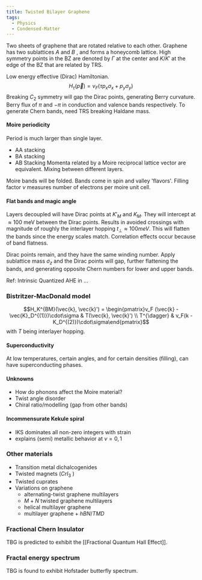 ```yaml
---
title: Twisted Bilayer Graphene
tags:
  - Physics
  - Condensed-Matter
---
```

Two sheets of graphene that are rotated relative to each other. Graphene has two sublattices $A$ and $B$ , and forms a honeycomb lattice. High symmetry points in the BZ are denoted by $\Gamma$ at the center and $K$/$K'$ at the edge of the BZ that are related by TRS.

Low energy effective (Dirac) Hamiltonian. $$ H_{\tau}(\vec{p}) = v_F (\tau p_x \sigma_x + p_y \sigma_y)$$
Breaking $C_2$ symmetry will gap the Dirac points, generating Berry curvature. Berry flux of $\pi$ and $-\pi$ in conduction and valence bands respectively. To generate Chern bands, need TRS breaking Haldane mass.
#### Moire periodicity
Period is much larger than single layer. 
- AA stacking
- BA stacking
- AB Stacking
Momenta related by a Moire reciprocal lattice vector are equivalent. Mixing between different layers. 

Moire bands will be folded. Bands come in spin and valley 'flavors'. Filling factor $\nu$ measures number of electrons per moire unit cell. 
#### Flat bands and magic angle
Layers decoupled will have Dirac points at $K'_M$ and $K_M$. They will intercept at $\approx 100$ meV between the Dirac points. Results in avoided crossings with magnitude of roughly the interlayer hopping $t_{\perp} \approx 100 meV$. This will flatten the bands since the energy scales match. Correlation effects occur because of band flatness.

Dirac points remain, and they have the same winding number. Apply sublattice mass $\sigma_z$ and the Dirac points will gap, further flattening the bands, and generating opposite Chern numbers for  lower and upper bands. 

Ref: Intrinsic Quantized AHE in ...
### Bistritzer-MacDonald model
$$H_K^{BM}(\vec{k}, \vec{k}') = \begin{pmatrix}v_F (\vec{k} - \vec{K}_D^{(1)})\cdot\sigma & T(\vec{k}, \vec{k}') \\ T^{\dagger} & v_F(k - K_D^{(2)})\cdot\sigma\end{pmatrix}$$
with $T$ being interlayer hopping.

#### Superconductivity 
At low temperatures, certain angles, and for certain densities (filling), can have superconducting phases. 
#### Unknowns
- How do phonons affect the Moire material?
- Twist angle disorder
- Chiral ratio/modelling (gap from other bands)
#### Incommensurate Kekule spiral
- IKS dominates all non-zero integers with strain
- explains (semi) metallic behavior at $\nu = 0,1$
### Other materials
- Transition metal dichalcogenides
- Twisted magnets ($CrI_3$ )
- Twisted cuprates
- Variations on graphene
	- alternating-twist graphene multilayers
	- $M+N$ twisted graphene multilayers
	- helical multilayer graphene
	- multilayer graphene + $hBN/TMD$ 
### Fractional Chern Insulator
TBG is predicted to exhibit the [[Fractional Quantum Hall Effect]].
### Fractal energy spectrum
TBG is found to exhibit Hofstader butterfly spectrum.
